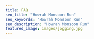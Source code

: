 ```yaml
---
title: FAQ
seo_title: "Howrah Monsoon Run"
seo_keywords: "Howrah Monsoon Run"
seo_description: "Howrah Monsoon Run"
featured_image: images/jogging.jpg
---
```


